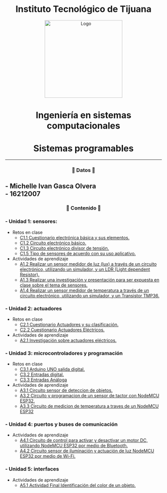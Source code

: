 # <div align="center">Instituto Tecnológico de Tijuana</div>  
<div align="center">
    <img alt="Logo" src="https://www.tijuana.tecnm.mx/wp-content/themes/tecnm/images/logo_TECT.png" width=250 height=250>
</div>  

# <div align="center"> Ingeniería en sistemas computacionales </div>
# <div align="center"> Sistemas programables </div> 
---
### <div align="center">:page_with_curl: Datos :page_with_curl:</div>
**- Michelle Ivan Gasca Olvera**  
**- 16212007**  
---
### <div align="center">:green_book: Contenido :green_book: </div>
### - Unidad 1: sensores:  
- Retos en clase
  - [C1.1 Cuestionario electrónica básica y sus elementos.](C-md/Unidad1/C1.1_ElectronicaBasica_y_elementos_GascaOlvera.md)
  - [C1.2 Circuito electrónico básico.](C-md/Unidad1/C1.2_ElectronicaBasica_circuitos_GascaOlvera.md)
  - [C1.3 Circuito electrónico divisor de tensión.](C-md/Unidad1/C1.3_CircuitoDivisorVoltaje_GascaMichelle.md)
  - [C1.5 Tipo de sensores de acuerdo con su uso aplicativo.](C-md/Unidad1/C1.5_Tipos_de_sensores.md)
- Actividades de aprendizaje
  - [A1.2 Realizar un sensor medidor de luz (lux) a través de un circuito electrónico, utilizando un simulador, y un LDR (Light dependent Resistor).](C-md/Unidad2/A1.2_Sensor_FotoResistivo_GascaOlvera_Parvada.md)
  - [A1.3 Realizar una investigación y presentación para ser expuesta en clase sobre el tema de sensores.](C-md/Unidad2/A1.3_Tipos_Sensores_Comerciales_GascaOlvera_Parvada.md)
  - [A1.4 Realizar un sensor medidor de temperatura a través de un circuito electrónico, utilizando un simulador, y un Transistor TMP36.](C-md/Unidad2/A1.4_Sensor_Temperatura_TMP36_GascaOlvera_Parvada.md)
### - Unidad 2: actuadores  
- Retos en clase
  - [C2.1 Cuestionario Actuadores y su clasificación.](C-md/Unidad2/C2.1_ActuadoresNeumaticosHidraulicos.md)
  - [C2.2 Cuestionario Actuadores Eléctricos.](C-md/Unidad2/C2.2_ActuadoresElectricos.md)
- Actividades de aprendizaje
  - [A2.1 Investigación sobre actuadores eléctricos.](C-md/Unidad2/A2.1_Tipos_actuadores_Comerciales_GascaOlvera_Parvada.md)
### - Unidad 3: microcontroladores y programación
- Retos en clase
  - [C3.1 Arduino UNO salida digital.](C-md/Unidad3/C3.1_ArduinoIDE_SalidaDigital.md)
  - [C3.2 Entradas digital.](C-md/Unidad3/C3.2_ArduinoIDE_EntradaDigitalImpresionSerial.md)
  - [C3.3 Entradas Análoga](C-md/Unidad3/)
- Actividades de aprendizaje
  - [A3.1 Circuito sensor de deteccion de objetos.](C-md/Unidad3/A3.1_GascaOlvera_Parvada.md)
  - [A3.2 Circuito y programacion de un sensor de tactor con NodeMCU ESP32.](C-md/Unidad3/A3.2_GascaOlvera_Parvada.md)
  - [A3.3 Circuito de medicion de temperatura a traves de un NodeMCU ESP32](C-md/Unidad3/A3.3_GascaOlvera_Parvada.md)
### - Unidad 4: puertos y buses de comunicación 
- Actividades de aprendizaje
  - [A4.1 Circuito de control para activar y desactivar un motor DC, utilizando NodeMCU ESP32 por medio de Bluetooth.](C-md/Unidad4/A.4.1_GascaOlvera_Parvada.md)
  - [A4.2 Circuito sensor de iluminación y actuación de luz NodeMCU ESP32 por medio de Wi-Fi.](C-md\Unidad4\A4.2_ESP32_SensorLDR_WebServer_Wifi.md)
### - Unidad 5: interfaces
- Actividades de aprendizaje
  - [A5.1 Actividad Final Identificación del color de un objeto.](C-md/Unidad5/A5.1_InterfaceNodeRed_SensorRGB.md)